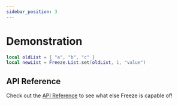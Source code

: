 ```yaml
---
sidebar_position: 3
---
```


# Demonstration

```lua
local oldList = { "a", "b", "c" }
local newList = Freeze.List.set(oldList, 1, "value")
```

## API Reference
Check out the [API Reference](../api) to see what else Freeze is capable of!

